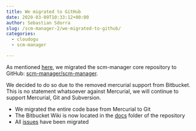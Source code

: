 ```yaml
---
title: We migrated to GitHub
date: 2020-03-09T10:33:12+00:00
author: Sebastian Sdorra
slug: /scm-manager-2/we-migrated-to-github/
categories:
  - cloudogu
  - scm-manager

---
```

As mentioned [here](https://www.scm-manager.org/scm-manager-2/migration-to-github/), we migrated the scm-manager core repository to GitHub: [scm-manager/scm-manager](https://github.com/scm-manager/scm-manager).

We decided to do so due to the removed mercurial support from Bitbucket. This is no statement whatsoever against Mercurial, we will continue to support Mercurial, Git and Subversion.

- We migrated the entire code base from Mercurial to Git
- The Bitbucket Wiki is now located in the [docs](https://github.com/scm-manager/scm-manager/blob/develop/docs) folder of the repository
- All [issues](https://github.com/scm-manager/scm-manager/issues) have been migrated

